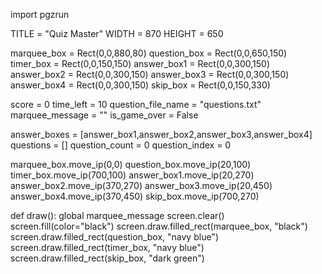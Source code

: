 import pgzrun

TITLE = "Quiz Master"
WIDTH = 870
HEIGHT = 650

marquee_box = Rect(0,0,880,80)
question_box = Rect(0,0,650,150)
timer_box = Rect(0,0,150,150)
answer_box1 = Rect(0,0,300,150)
answer_box2 = Rect(0,0,300,150)
answer_box3 = Rect(0,0,300,150)
answer_box4 = Rect(0,0,300,150)
skip_box = Rect(0,0,150,330)

score = 0
time_left = 10
question_file_name = "questions.txt"
marquee_message = ""
is_game_over = False

answer_boxes = [answer_box1,answer_box2,answer_box3,answer_box4]
questions = []
question_count = 0
question_index = 0

marquee_box.move_ip(0,0)
question_box.move_ip(20,100)
timer_box.move_ip(700,100)
answer_box1.move_ip(20,270)
answer_box2.move_ip(370,270)
answer_box3.move_ip(20,450)
answer_box4.move_ip(370,450)
skip_box.move_ip(700,270)

def draw():
    global marquee_message
    screen.clear()
    screen.fill(color="black")
    screen.draw.filled_rect(marquee_box, "black")
    screen.draw.filled_rect(question_box, "navy blue")
    screen.draw.filled_rect(timer_box, "navy blue")
    screen.draw.filled_rect(skip_box, "dark green")

    
